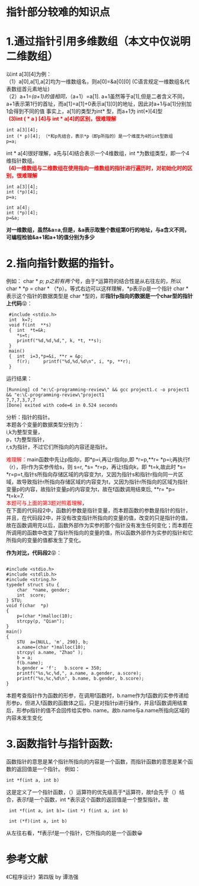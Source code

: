 # 指针部分较难的知识点
# 1.通过指针引用多维数组（本文中仅说明二维数组）
以int a[3][4]为例：   
（1）a[0],a[1],a[2]均为一维数组名，则a[0]=&a[0][0] (C语言规定一维数组名代表数组首元素地址)   
（2）a+1=*(a+1)的值相同，*（a+1）=a[1]. a+1虽然等于a[1],但是二者含义不同，a+1表示第1行的首址，而a[1]=a[1]+0表示a[1][0]的地址，因此对a+1与a[1]分别加1会得到不同的值
事实上，a[1]的类型为int* 型，而a+1为 int(*)[4]型    
**<font color=red>&ensp;(3)int (  * a ) [4]与 int * a[4]的区别，很难理解</font>**  
``` 
int a[3][4];
int (* p)[4]; （*和p先结合，表示*p（即p所指的）是一个维度为4的int型数组
p=a;
```


int * a[4]很好理解，a先与[4]结合表示一个4维数组，int *为数组类型，即一个4维指针数组。    
**<font color=red>&ensp;(4)一维数组与二维数组在使用指向一维数组的指针进行遍历时，对初始化时的区别，很难理解</font>**  

```
int a[3][4];
int (*p)[4];
p=a;
```
```
int a[4];
int (*p)[4];
p=&a;
```
**对一维数组，虽然&a=a,但是，&a表示取整个数组第0行的地址，与a含义不同，可编程检验&a+1和a+1的值分别为多少**
# 2.指向指针数据的指针。
例如： char * *p; p之前有两个*号，由于*运算符的结合性是从右往左的，所以 char * *p = char * （*p）。等式右边可以这样理解，*p表示p是一个指针 char *表示这个指针的数据类型是 char *型的，即**指针p指向的数据是一个char型的指针**    
**上代码**😝：

```
 #include <stdio.h>
 int  k=7;
 void f(int  **s)
 {  int  *t=&k;
    *s=t;
    printf("%d,%d,%d,", k, *t, **s); 
 }
 main()
 {  int  i=3,*p=&i, **r = &p;
    f(r);     printf("%d,%d,%d\n", i, *p, **r); 
 }
```
运行结果：
```
[Running] cd "e:\C-programming-review\" && gcc project1.c -o project1 && "e:\C-programming-review\"project1
7,7,7,3,7,7
[Done] exited with code=6 in 0.524 seconds
```
分析：指针的指针。   
本题各个变量的数据类型分别为：   
i,k为整型变量，   
p，t为整型指针，   
r,s为指针，不过它们所指向的内容还是指针。

<font color=red>难理解：</font>main函数中先让p指向i，即*p=i,再让r指向p,即 *r=p,**r= *p=i;再执行f（r），将r作为实参传给s，则 s=r, *s= *r=p，再让t指向k，即 *t=k,故此时 *s= *r=p=t,指针s所指向存储区域的内容变为t，又因为指针s和指针r指向同一片区域，故导致指针r所指向存储区域的内容变为t，又因为指针r所指向的区域为指针变量p的内容，故指针变量p的内容变为t，故在f函数调用结束后, **r= *p= *t=k=7.   
<font color=red>本题可与上面的第3题对照着理解</font>，   
在下面的代码段2中，函数的参数是指针变量，而本题函数的参数是指针的指针，     
并且，在代码段2中，并没有改变指针所指向的变量的值，改变的只是指针的值，故在函数调用完以后，函数外部作为实参的那个指针没有发生任何变化；而本题在所调用的函数中改变了指针所指向的变量的值，所以函数外部作为实参的指针和它所指向的变量的值都发生了变化。

**作为对比，代码段2**😝：
```

#include <stdio.h>
#include <stdlib.h>
#include <string.h>
typedef struct stu {  
    char  *name, gender;
    int  score; 
} STU;
void f(char  *p)
{  
    p=(char *)malloc(10);   
    strcpy(p, "Qian");  
}
main()
{  
    STU  a={NULL, 'm', 290}, b;
    a.name=(char *)malloc(10);
    strcpy( a.name, "Zhao" );
    b = a;
    f(b.name);
    b.gender = 'f';   b.score = 350; 
    printf("%s,%c,%d,", a.name, a.gender, a.score);
    printf("%s,%c,%d\n", b.name, b.gender, b.score);
}

```
本题考查指针作为函数的形参，在调用f函数时，b.name作为f函数的实参传递给形参p，但进入f函数的函数体之后，只是对指针p进行操作，并且f函数调用结束后，形参p指针的值不会回传给实参b. name。故b.name与a.name所指向区域的内容未发生变化

# 3.函数指针与指针函数:
函数指针的意思是某个指针所指向的内容是一个函数，而指针函数的意思是某个函数的返回值是一个指针。
例如：
```
int *f(int a, int b)
```
这是定义了一个指针函数，（）运算符的优先级高于*运算符，故f会先于（）结合，表示f是一个函数，int *表示这个函数的返回值是一个整型指针。故
```
 int *f(int a, int b)= (int *) f(int a, int b)
 ```
```
 int (*f)(int a, int b)
```
从左往右看，*f表示f是一个指针，它所指向的是一个函数😀



# 参考文献
《C程序设计》第四版 by 谭浩强   
